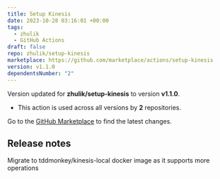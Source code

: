 ```yaml
---
title: Setup Kinesis
date: 2023-10-28 03:16:01 +00:00
tags:
  - zhulik
  - GitHub Actions
draft: false
repo: zhulik/setup-kinesis
marketplace: https://github.com/marketplace/actions/setup-kinesis
version: v1.1.0
dependentsNumber: "2"
---
```



Version updated for **zhulik/setup-kinesis** to version **v1.1.0**.
- This action is used across all versions by **2** repositories.

Go to the [GitHub Marketplace](https://github.com/marketplace/actions/setup-kinesis) to find the latest changes.

## Release notes

Migrate to tddmonkey/kinesis-local docker image as it supports more operations
